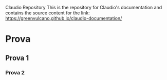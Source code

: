 Claudio Repository
This is the repository for Claudio's documentation and contains the source content for the link: https://greenvulcano.github.io/claudio-documentation/

# Prova 
## Prova 1
### Prova 2
